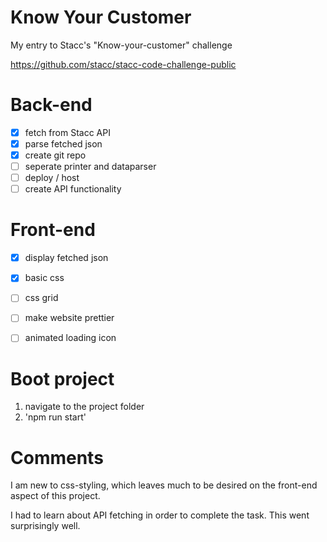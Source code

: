 # Know Your Customer
My entry to Stacc's "Know-your-customer" challenge

https://github.com/stacc/stacc-code-challenge-public


# Back-end
- [X] fetch from Stacc API
- [X] parse fetched json
- [X] create git repo
- [ ] seperate printer and dataparser
- [ ] deploy / host
- [ ] create API functionality

# Front-end
- [X] display fetched json
- [X] basic css
- [ ] css grid
- [ ] make website prettier
- [ ] animated loading icon


# Boot project
1) navigate to the project folder
2) 'npm run start'


# Comments
I am new to css-styling, which leaves much to be desired on the front-end aspect of this project.

I had to learn about API fetching in order to complete the task. This went surprisingly well.


